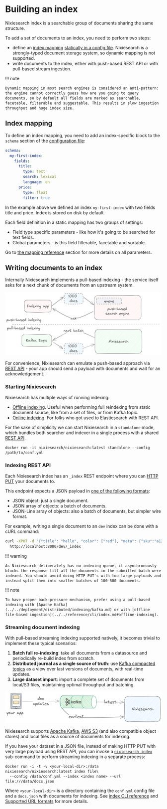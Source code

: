# Building an index

Nixiesearch index is a searchable group of documents sharing the same structure.

To add a set of documents to an index, you need to perform two steps:

* define an [index mapping](#index-mapping) [statically in a config file](mapping.md). Nixiesearch is a strongly-typed document storage system, so dynamic mapping is not supported.
* write documents to the index, either with push-based REST API or with pull-based stream ingestion.

!!! note 

    Dynamic mapping in most search engines is considered an anti-pattern: the engine cannot correctly guess how are you going to query documents, so by default all fields are marked as searchable, facetable, filterable and suggestable. This results in slow ingestion throughput and huge index size.

## Index mapping

To define an index mapping, you need to add an index-specific block to the `schema` section of the [configuration file](../../reference/config.md):

```yaml
schema:
  my-first-index:
    fields:
      title:
        type: text
        search: lexical
        language: en
      price:
        type: float
        filter: true
```

In the example above we defined an index `my-first-index` with two fields title and price. Index is stored on disk by default.

Each field definition in a static mapping has two groups of settings:

* Field type specific parameters - like how it's going to be searched for text fields.
* Global parameters - is this field filterable, facetable and sortable.

Go to [the mapping reference](mapping.md) section for more details on all parameters.

## Writing documents to an index

Internally Nixiesearch implements a pull-based indexing - the service itself asks for a next chunk of documents from an upstream system.

![push pull](../../img/pullpush.png)

For convenience, Nixiesearch can emulate a push-based approach via [REST API](api.md) - your app should send a payload with documents and wait for an acknowledgement.

### Starting Nixiesearch

Nixiesearch has multiple ways of running indexing:

* [Offline indexing](../../reference/cli/index.md#offline-indexing). Useful when performing full reindexing from static document source, like from a set of files, or from Kafka topic.
* [Online indexing](../../reference/cli/index.md#online-indexing). For folks who got used to Elasticsearch with REST API.

For the sake of simplicity we can start Nixiesearch in a `standalone` mode, which bundles both searcher and indexer in a single process with a shared [REST API](api.md).

```shell
docker run -it nixiesearch/nixiesearch:latest standalone --config /path/to/conf.yml
```

### Indexing REST API

Each Nixiesearch index has an `_index` REST endpoint where you can [HTTP PUT](https://developer.mozilla.org/en-US/docs/Web/HTTP/Methods/PUT) your documents to.

This endpoint expects a JSON payload in [one of the following formats](../../features/indexing/format.md):

* JSON object: just a single document.
* JSON array of objects: a batch of documents.
* JSON-Line array of objects: also a batch of documents, but simpler wire format.

For example, writing a single document to an `dev` index can be done with a cURL command:

```bash
curl -XPUT -d '{"title": "hello", "color": ["red"], "meta": {"sku":"a123"}}'\
  http://localhost:8080/dev/_index
```

!!! warning

    As Nixiesearch deliberately has no indexing queue, it asynchronously blocks the response till all the documents in the submitted batch were indexed. You should avoid doing HTTP PUT's with too large payloads and instead split them into smaller batches of 100-500 documents.

!!! note

    To have proper back-pressure mechanism, prefer using a pull-based indexing with [Apache Kafka](../../deployment/distributed/indexing/kafka.md) or with [offline file-based ingestion](../../reference/cli/index.md#offline-indexing).

### Streaming document indexing

With pull-based streaming indexing supported natively, it becomes trivial to implement these typical scenarios:

1. **Batch full re-indexing**: take all documents from a datasource and periodically re-build index from scratch.
2. **Distributed journal as a single source of truth**: use [Kafka compacted topics](https://developer.confluent.io/courses/architecture/compaction/) as a view over last versions of documents, with real-time updates.
3. **Large dataset import**: import a complete set of documents from local/S3 files, maintaining optimal throughput and batching.

![kafka streaming](../../img/kafka.png)

Nixiesearch supports [Apache Kafka](https://kafka.apache.org/), [AWS S3](https://aws.amazon.com/s3/) (and also compatible object stores) and local files as a source of documents for indexing.

If you have your dataset in a JSON file, instead of making HTTP PUT with very large payload using REST API, you can invoke a [`nixiesearch index`](../../reference/cli/index.md) sub-command to perform streaming indexing in a separate process:

```shell
docker run -i -t -v <your-local-dir>:/data nixiesearch/nixiesearch:latest index file\
  --config /data/conf.yml --index <index name> --url file:///data/docs.json
```

Where `<your-local-dir>` is a directory containing the `conf.yml` config file and a `docs.json` with documents for indexing. See [index CLI reference](../../reference/cli/index.md) and [Supported URL formats](../../reference/url.md) for more details.